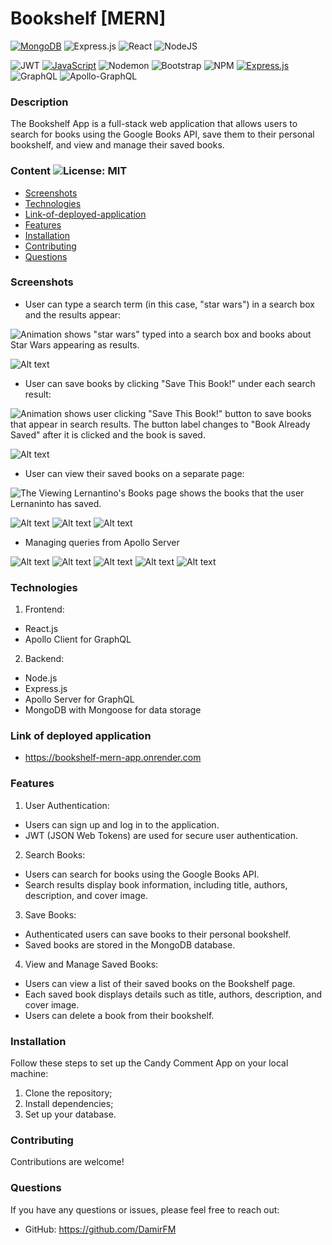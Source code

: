 # Bookshelf [MERN]
[![MongoDB](https://img.shields.io/badge/MongoDB-%234ea94b.svg?style=for-the-badge&logo=mongodb&logoColor=white)](https://www.mongodb.com)
![Express.js](https://img.shields.io/badge/express.js-%23404d59.svg?style=for-the-badge&logo=express&logoColor=%2361DAFB)
![React](https://img.shields.io/badge/react-%2320232a.svg?style=for-the-badge&logo=react&logoColor=%2361DAFB)
![NodeJS](https://img.shields.io/badge/node.js-6DA55F?style=for-the-badge&logo=node.js&logoColor=white)


![JWT](https://img.shields.io/badge/JWT-black?style=for-the-badge&logo=JSON%20web%20tokens)
[![JavaScript](https://img.shields.io/badge/JavaScript-F7DF1E?style=for-the-badge&logo=javascript&logoColor=black)](https://www.javascript.com)
![Nodemon](https://img.shields.io/badge/Nodemon-76D04B.svg?style=for-the-badge&logo=Nodemon&logoColor=white)
![Bootstrap](https://img.shields.io/badge/Bootstrap-7952B3.svg?style=for-the-badge&logo=Bootstrap&logoColor=white)
![NPM](https://img.shields.io/badge/NPM-%23CB3837.svg?style=for-the-badge&logo=npm&logoColor=white)
[![Express.js](https://img.shields.io/badge/Express.js-000000?style=for-the-badge&logo=express&logoColor=white)](https://expressjs.com/)
![GraphQL](https://img.shields.io/badge/GraphQL-E10098.svg?style=for-the-badge&logo=GraphQL&logoColor=white)
![Apollo-GraphQL](https://img.shields.io/badge/-ApolloGraphQL-311C87?style=for-the-badge&logo=apollo-graphql)

### Description

The Bookshelf App is a full-stack web application that allows users to search for books using the Google Books API, save them to their personal bookshelf, and view and manage their saved books.

### Content ![License: MIT](https://img.shields.io/badge/License-MIT-yellow.svg) 

- [Screenshots](#Screenshots)
- [Technologies](#Technologies)
- [Link-of-deployed-application](#Link-of-deployed-application)
- [Features](#Features)
- [Installation](#Installation)
- [Contributing](#Contributing)
- [Questions](#Questions)

### Screenshots

- User can type a search term (in this case, "star wars") in a search box and the results appear:

![Animation shows "star wars" typed into a search box and books about Star Wars appearing as results.](./assets/21-mern-homework-demo-01.gif)

![Alt text](./assets/1.png "Welcome screen1")


- User can save books by clicking "Save This Book!" under each search result:

![Animation shows user clicking "Save This Book!" button to save books that appear in search results. The button label changes to "Book Already Saved" after it is clicked and the book is saved.](./assets/21-mern-homework-demo-02.gif)

![Alt text](./assets/2.png "Welcome screen2")

- User can view their saved books on a separate page:

![The Viewing Lernantino's Books page shows the books that the user Lernaninto has saved.](./Assets/21-mern-homework-demo-03.gif)

![Alt text](./assets/3.png "Login page")
![Alt text](./assets/4.png "SignUp page")
![Alt text](./assets/5.png "Separate page")

- Managing queries from Apollo Server 

![Alt text](./assets/Login.png "Login query")
![Alt text](./assets/Query_ME.png "Query_ME")
![Alt text](./assets/Signup.png "Signup query")
![Alt text](./assets/SaveBook.png "SaveBook query")
![Alt text](./assets/RemoveBook.png "RemoveBook query")

### Technologies

1. Frontend:
- React.js
- Apollo Client for GraphQL

2. Backend:
- Node.js
- Express.js
- Apollo Server for GraphQL
- MongoDB with Mongoose for data storage

### Link of deployed application

- https://bookshelf-mern-app.onrender.com

### Features

1. User Authentication:
- Users can sign up and log in to the application.
- JWT (JSON Web Tokens) are used for secure user authentication.
2. Search Books:
- Users can search for books using the Google Books API.
- Search results display book information, including title, authors, description, and cover image.
3. Save Books:
- Authenticated users can save books to their personal bookshelf.
- Saved books are stored in the MongoDB database.
4. View and Manage Saved Books:
- Users can view a list of their saved books on the Bookshelf page.
- Each saved book displays details such as title, authors, description, and cover image.
- Users can delete a book from their bookshelf.

### Installation

Follow these steps to set up the Candy Comment App on your local machine:

1. Clone the repository;
2. Install dependencies;
3. Set up your database.

### Contributing

Contributions are welcome!

### Questions
If you have any questions or issues, please feel free to reach out:
- GitHub: https://github.com/DamirFM
